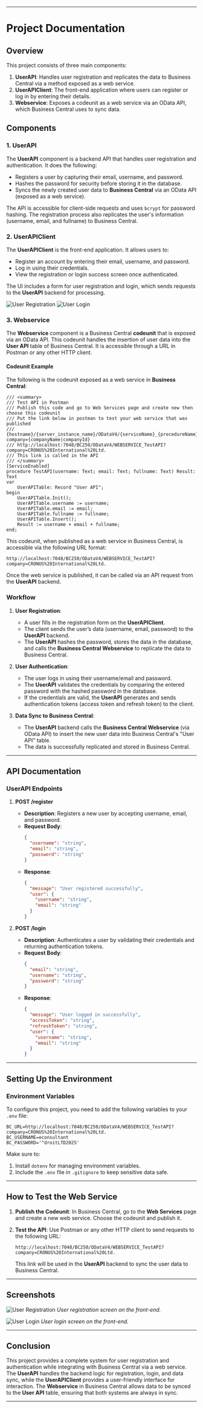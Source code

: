 
---

# Project Documentation

## Overview

This project consists of three main components:

1. **UserAPI**: Handles user registration and replicates the data to Business Central via a method exposed as a web service.
2. **UserAPIClient**: The front-end application where users can register or log in by entering their details.
3. **Webservice**: Exposes a codeunit as a web service via an OData API, which Business Central uses to sync data.

## Components

### 1. **UserAPI**

The **UserAPI** component is a backend API that handles user registration and authentication. It does the following:

- Registers a user by capturing their email, username, and password.
- Hashes the password for security before storing it in the database.
- Syncs the newly created user data to **Business Central** via an OData API (exposed as a web service).

The API is accessible for client-side requests and uses `bcrypt` for password hashing. The registration process also replicates the user's information (username, email, and fullname) to Business Central.

### 2. **UserAPIClient**

The **UserAPIClient** is the front-end application. It allows users to:

- Register an account by entering their email, username, and password.
- Log in using their credentials.
- View the registration or login success screen once authenticated.

The UI includes a form for user registration and login, which sends requests to the **UserAPI** backend for processing.

![User Registration](image-2.png)
![User Login](image-1.png)

### 3. **Webservice**

The **Webservice** component is a Business Central **codeunit** that is exposed via an OData API. This codeunit handles the insertion of user data into the **User API** table of Business Central. It is accessible through a URL in Postman or any other HTTP client.

#### Codeunit Example

The following is the codeunit exposed as a web service in **Business Central**:

```al
/// <summary>
/// Test API in Postman
/// Publish this code and go to Web Services page and create new then choose this codeunit
/// Put the link below in postman to test your web service that was published
/// {hostname}/{server_instance_name}/ODataV4/{serviceName}_{procedureName}?company={companyName|companyId}
/// http://localhost:7048/BC250/ODataV4/WEBSERVICE_TestAPI?company=CRONUS%20International%20Ltd.
/// This link is called in the API
/// </summary>
[ServiceEnabled]
procedure TestAPI(username: Text; email: Text; fullname: Text) Result: Text
var
    UserAPITable: Record "User API";
begin
    UserAPITable.Init();
    UserAPITable.username := username;
    UserAPITable.email := email;
    UserAPITable.fullname := fullname;
    UserAPITable.Insert();
    Result := username + email + fullname;
end;
```

This codeunit, when published as a web service in Business Central, is accessible via the following URL format:

```
http://localhost:7048/BC250/ODataV4/WEBSERVICE_TestAPI?company=CRONUS%20International%20Ltd.
```

Once the web service is published, it can be called via an API request from the **UserAPI** backend.

### Workflow

1. **User Registration**: 
   - A user fills in the registration form on the **UserAPIClient**.
   - The client sends the user’s data (username, email, password) to the **UserAPI** backend.
   - The **UserAPI** hashes the password, stores the data in the database, and calls the **Business Central Webservice** to replicate the data to Business Central.

2. **User Authentication**:
   - The user logs in using their username/email and password.
   - The **UserAPI** validates the credentials by comparing the entered password with the hashed password in the database.
   - If the credentials are valid, the **UserAPI** generates and sends authentication tokens (access token and refresh token) to the client.

3. **Data Sync to Business Central**:
   - The **UserAPI** backend calls the **Business Central Webservice** (via OData API) to insert the new user data into Business Central's "User API" table.
   - The data is successfully replicated and stored in Business Central.

---

## API Documentation

### **UserAPI Endpoints**

1. **POST /register**
   - **Description**: Registers a new user by accepting username, email, and password.
   - **Request Body**:
     ```json
     {
       "username": "string",
       "email": "string",
       "password": "string"
     }
     ```
   - **Response**:
     ```json
     {
       "message": "User registered successfully",
       "user": {
         "username": "string",
         "email": "string"
       }
     }
     ```

2. **POST /login**
   - **Description**: Authenticates a user by validating their credentials and returning authentication tokens.
   - **Request Body**:
     ```json
     {
       "email": "string",
       "username": "string",
       "password": "string"
     }
     ```
   - **Response**:
     ```json
     {
       "message": "User logged in successfully",
       "accessToken": "string",
       "refreshToken": "string",
       "user": {
         "username": "string",
         "email": "string"
       }
     }
     ```

---

## Setting Up the Environment

### Environment Variables

To configure this project, you need to add the following variables to your `.env` file:

```env
BC_URL=http://localhost:7048/BC250/ODataV4/WEBSERVICE_TestAPI?company=CRONUS%20International%20Ltd.
BC_USERNAME=econsultant
BC_PASSWORD='^droitLTD2025'
```

Make sure to:

1. Install `dotenv` for managing environment variables.
2. Include the `.env` file in `.gitignore` to keep sensitive data safe.

---

## How to Test the Web Service

1. **Publish the Codeunit**: In Business Central, go to the **Web Services** page and create a new web service. Choose the codeunit and publish it.
2. **Test the API**: Use Postman or any other HTTP client to send requests to the following URL:
   ```
   http://localhost:7048/BC250/ODataV4/WEBSERVICE_TestAPI?company=CRONUS%20International%20Ltd.
   ```

   This link will be used in the **UserAPI** backend to sync the user data to Business Central.

---

## Screenshots

![User Registration](image-2.png)
*User registration screen on the front-end.*

![User Login](image-1.png)
*User login screen on the front-end.*

---

## Conclusion

This project provides a complete system for user registration and authentication while integrating with Business Central via a web service. The **UserAPI** handles the backend logic for registration, login, and data sync, while the **UserAPIClient** provides a user-friendly interface for interaction. The **Webservice** in Business Central allows data to be synced to the **User API** table, ensuring that both systems are always in sync.

---
